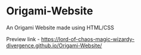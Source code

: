 # Origami-Website
An Origami Website made using HTML/CSS

Preview link - https://lord-of-chaos-magic-wizardy-divergence.github.io/Origami-Website/
